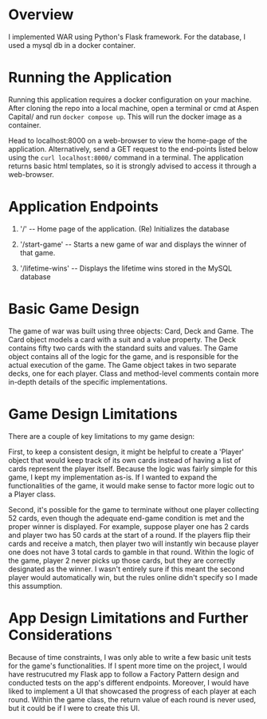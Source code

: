 # Overview

I implemented WAR using Python's Flask framework. For the database, I used a mysql db in a docker container. 

# Running the Application

Running this application requires a docker configuration on your machine.
After cloning the repo into a local machine, open a terminal or cmd at Aspen Capital/ and run <code>docker compose up</code>. This will run the docker image as a container. 
  
  Head to localhost:8000 on a web-browser to view the home-page of the application. Alternatively, send a GET request to 
  the end-points listed below using the <code>curl localhost:8000/<endpoint></code> command in a terminal. The application returns
  basic html templates, so it is strongly advised to access it through a web-browser.
  
  # Application Endpoints
  
  1. '/' -- Home page of the application. (Re) Initializes the database
  
  2. '/start-game' -- Starts a new game of war and displays the winner of that game.
  
  3. '/lifetime-wins' -- Displays the lifetime wins stored in the MySQL database
  
  # Basic Game Design
  
  The game of war was built using three objects: Card, Deck and Game. The Card object models a card with a suit and a value property. The Deck contains fifty two cards with the standard suits and values. The Game object contains all of the logic for the game, and is responsible for the actual execution of the game. The Game object takes in two separate decks, one for each player. Class and method-level comments contain more in-depth details of the specific implementations. 
  
  # Game Design Limitations 
  There are a couple of key limitations to my game design: 
  
  First, to keep a consistent design, it might be helpful to create a 'Player' object that would keep track of its own cards instead of having a list of cards represent the player itself. Because the logic was fairly simple for this game, I kept my implementation as-is. If I wanted to expand the functionalities of the game, it would make sense to factor more logic out to a Player class.
  
  Second, it's possible for the game to terminate without one player collecting 52 cards, even though the adequate end-game condition is met and the proper winner is displayed. For example, suppose player one has 2 cards and player two has 50 cards at the start of a round. If the players flip their cards and receive a match, then player two will instantly win because player one does not have 3 total cards to gamble in that round. Within the logic of the game, player 2 never picks up those cards, but they are correctly designated as the winner. I wasn't entirely sure if this meant the second player would automatically win, but the rules online didn't specify so I made this assumption. 

  
 # App Design Limitations and Further Considerations
  Because of time constraints, I was only able to write a few basic unit tests for the game's functionalities. If I spent more time on the project, I would
  have restrucutred my Flask app to follow a Factory Pattern design and conducted tests on the app's different endpoints. Moreover, I would have liked to implement a UI that showcased the progress of each player at each round. Within the game class, the return value of each round is never used, but it could be if I were to create this UI.
  
  
  

